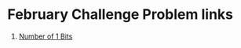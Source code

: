 # February Challenge Problem links
<ol>
  <li>
    <a href="https://leetcode.com/explore/challenge/card/february-leetcoding-challenge-2021/584/week-1-february-1st-february-7th/3625/">
      Number of 1 Bits
    </a>
  </li>
 </ol>
